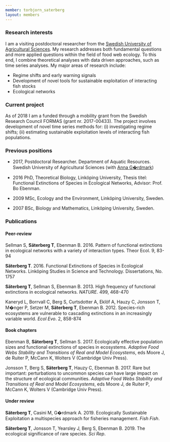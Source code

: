 ```yaml
---
member: torbjorn_saterberg
layout: members
---
```



### Research interests

I am a visiting postdoctoral researcher from the [Swedish University of Agricultural Sciences](https://www.slu.se/cv/torbjorn-saterberg/). My research addresses both fundamental questions and more applied questions within the field of food web ecology. To this end, I combine theoretical analyses with data driven approaches, such as time series analyses. My major areas of research include:
* Regime shifts and early warning signals
* Development of novel tools for sustainable exploitation of interacting fish stocks
* Ecological networks


### Current project

As of 2018 I am a funded through a mobility grant from the Swedish Research Council FORMAS (grant nr. 2017-00433). The project involves development of novel time series methods for: (i) investigating regime shifts; (ii) estimating sustainable exploitation levels of interacting fish populations.


### Previous positions

* 2017, Postdoctoral Researcher. Department of Aquatic Resources. Swedish University of Agricultural Sciences (with [Anna G�rdmark]( https://www.instagram.com/fishinfoodwebs/))   

* 2016 PhD, Theoretical Biology, Linköping University, Thesis titel: Functional Extinctions of Species in Ecological Networks, Advisor: Prof. Bo Ebenman.

* 2009 MSc, Ecology and the Environment, Linköping University, Sweden.

* 2007 BSc, Biology and Mathematics, Linköping University, Sweden.


### Publications

#### Peer-review

Sellman S, **Säterberg T**, Ebenman B. 2016. Pattern of functional extinctions in ecological networks with a variety of interaction types. Theor Ecol. 9, 83-94

**Säterberg T**. 2016. Functional Extinctions of Species in Ecological Networks. Linköping Studies in Science and Technology. Dissertations, No. 1757

**Säterberg T**, Sellman S, Ebenman B. 2013. High frequency of functional extinctions in ecological networks. *NATURE*. 499, 468-470

Kaneryd L, Borrvall C, Berg S, Curtsdotter A, Eklöf A, Hauzy C, Jonsson T, M�nger P, Setzer M, **Säterberg T**, Ebenman B. 2012. Species-rich ecosystems are vulnerable to cascading extinctions in an increasingly variable world. *Ecol Evo*. 2, 858-874

#### Book chapters

Ebenman B, **Säterberg T**, Sellman S. 2017. Ecologically effective population sizes and functional extinctions of species in ecosystems. *Adaptive Food Webs Stability and Transitions of Real and Model Ecosystems*, eds Moore J, de Ruiter P, McCann K, Wolters V (Cambridge Univ Press).

Jonsson T, Berg S, **Säterberg T**, Hauzy C, Ebenman B. 2017. Rare but important: perturbations to uncommon species can have large impact on the structure of ecological communities. *Adaptive Food Webs Stability and Transitions of Real and Model Ecosystems*, eds Moore J, de Ruiter P, McCann K, Wolters V (Cambridge Univ Press).

#### Under review

**Säterberg T**, Casini M, G�rdmark A. 2019. Ecologically Sustainable Exploitation  a multispecies approach for fisheries management. *Fish Fish*.

**Säterberg T**, Jonsson T, Yearsley J, Berg S, Ebenman B. 2019. The ecological significance of rare species. *Sci Rep*.  
